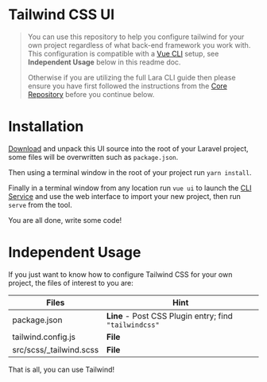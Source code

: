 # Tailwind CSS UI

> You can use this repository to help you configure tailwind for your own project regardless of what back-end framework you work with.
> This configuration is compatible with a [Vue CLI](https://cli.vuejs.org/) setup, see **Independent Usage** below in this readme doc.
>
> Otherwise if you are utilizing the full Lara CLI guide then please ensure you have first followed the instructions from the [Core Repository](https://github.com/laracli/core) before you continue below.


# Installation

[Download](https://github.com/laracli/ui-tailwind/archive/master.zip) and unpack this UI source into the root of your Laravel project, some files will be overwritten such as `package.json`.

Then using a terminal window in the root of your project run `yarn install`.

Finally in a terminal window from any location run `vue ui` to launch the [CLI Service](https://cli.vuejs.org/guide/cli-service.html#cli-service) and use the web interface to import your new project, then run `serve` from the tool.

You are all done, write some code!

# Independent Usage

If you just want to know how to configure Tailwind CSS for your own project, the files of interest to you are:

| Files | Hint |
| - | - |
| package.json | **Line** - Post CSS Plugin entry; find `"tailwindcss"` |
| tailwind.config.js | **File** |
| src/scss/\_tailwind.scss | **File** |

That is all, you can use Tailwind!
